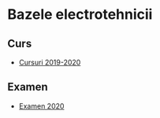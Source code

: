 # Bazele electrotehnicii

## Curs

- [Cursuri 2019-2020](https://drive.google.com/drive/folders/1DZP4anV1ye2H66c9RBn1MtKx7oVDZOaZ?usp=sharing)

## Examen

- [Examen 2020](https://docs.google.com/document/d/1sqsktlZp1UXZArWvyBz6aKgk5kRYAPdm/edit?usp=sharing&ouid=102804413172887716932&rtpof=true&sd=true)
